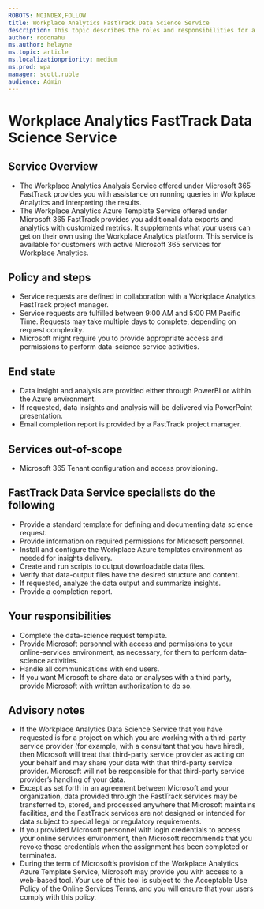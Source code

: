 ```yaml
---
ROBOTS: NOINDEX,FOLLOW
title: Workplace Analytics FastTrack Data Science Service
description: This topic describes the roles and responsibilities for a Workplace Analytics data science service project. 
author: rodonahu
ms.author: helayne
ms.topic: article
ms.localizationpriority: medium 
ms.prod: wpa
manager: scott.ruble
audience: Admin
---
```


# Workplace Analytics FastTrack Data Science Service
 
## Service Overview

* The Workplace Analytics Analysis Service offered under Microsoft 365 FastTrack provides you with assistance on running queries in Workplace Analytics and interpreting the results.
* The Workplace Analytics Azure Template Service offered under Microsoft 365 FastTrack provides you additional data exports and analytics with customized metrics. It supplements what your users can get on their own using the Workplace Analytics platform. This service is available for customers with active Microsoft 365 services for Workplace Analytics.

## Policy and steps

* Service requests are defined in collaboration with a Workplace Analytics FastTrack project manager.
* Service requests are fulfilled between 9:00 AM and 5:00 PM Pacific Time. Requests may take multiple days to complete, depending on request complexity.
* Microsoft might require you to provide appropriate access and permissions to perform data-science service activities.

## End state

* Data insight and analysis are provided either through PowerBI or within the Azure environment. 
* If requested, data insights and analysis will be delivered via PowerPoint presentation.
* Email completion report is provided by a FastTrack project manager.


## Services out-of-scope

 * Microsoft 365 Tenant configuration and access provisioning.

## FastTrack Data Service specialists do the following

* Provide a standard template for defining and documenting data science request.
* Provide information on required permissions for Microsoft personnel.
* Install and configure the Workplace Azure templates environment as needed for insights delivery.
* Create and run scripts to output downloadable data files.
* Verify that data-output files have the desired structure and content.
* If requested, analyze the data output and summarize insights.
* Provide a completion report.

## Your responsibilities

* Complete the data-science request template.
* Provide Microsoft personnel with access and permissions to your online-services environment, as necessary, for them to perform data-science activities.
* Handle all communications with end users.
* If you want Microsoft to share data or analyses with a third party, provide Microsoft with written authorization to do so.

## Advisory notes

* If the Workplace Analytics Data Science Service that you have requested is for a project on which you are working with a third-party service provider (for example, with a consultant that you have hired), then Microsoft will treat that third-party service provider as acting on your behalf and may share your data with that third-party service provider. Microsoft will not be responsible for that third-party service provider’s handling of your data.
* Except as set forth in an agreement between Microsoft and your organization, data provided through the FastTrack services may be transferred to, stored, and processed anywhere that Microsoft maintains facilities, and the FastTrack services are not designed or intended for data subject to special legal or regulatory requirements.
* If you provided Microsoft personnel with login credentials to access your online services environment, then Microsoft recommends that you revoke those credentials when the assignment has been completed or terminates.
* During the term of Microsoft’s provision of the Workplace Analytics Azure Template Service, Microsoft may provide you with access to a web-based tool. Your use of this tool is subject to the Acceptable Use Policy of the Online Services Terms, and you will ensure that your users comply with this policy.
